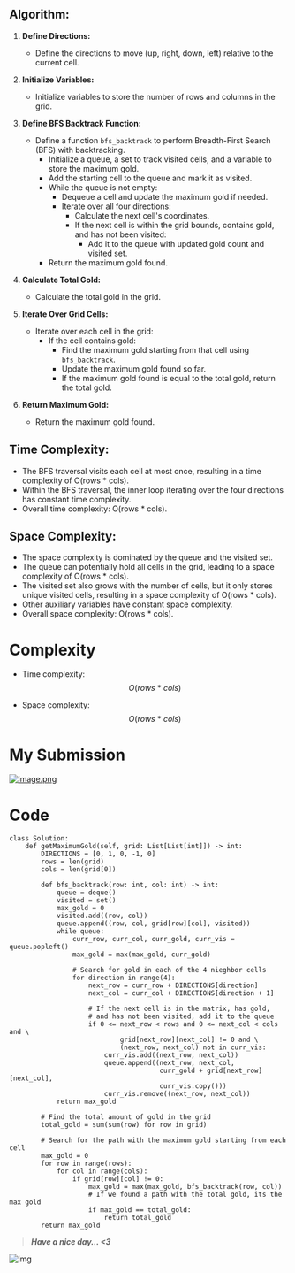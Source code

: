 ## Algorithm:

1. **Define Directions:**
   - Define the directions to move (up, right, down, left) relative to the current cell.

2. **Initialize Variables:**
   - Initialize variables to store the number of rows and columns in the grid.

3. **Define BFS Backtrack Function:**
   - Define a function `bfs_backtrack` to perform Breadth-First Search (BFS) with backtracking.
     - Initialize a queue, a set to track visited cells, and a variable to store the maximum gold.
     - Add the starting cell to the queue and mark it as visited.
     - While the queue is not empty:
       - Dequeue a cell and update the maximum gold if needed.
       - Iterate over all four directions:
         - Calculate the next cell's coordinates.
         - If the next cell is within the grid bounds, contains gold, and has not been visited:
           - Add it to the queue with updated gold count and visited set.
     - Return the maximum gold found.

4. **Calculate Total Gold:**
   - Calculate the total gold in the grid.

5. **Iterate Over Grid Cells:**
   - Iterate over each cell in the grid:
     - If the cell contains gold:
       - Find the maximum gold starting from that cell using `bfs_backtrack`.
       - Update the maximum gold found so far.
       - If the maximum gold found is equal to the total gold, return the total gold.

6. **Return Maximum Gold:**
   - Return the maximum gold found.

## Time Complexity:
- The BFS traversal visits each cell at most once, resulting in a time complexity of O(rows * cols).
- Within the BFS traversal, the inner loop iterating over the four directions has constant time complexity.
- Overall time complexity: O(rows * cols).

## Space Complexity:
- The space complexity is dominated by the queue and the visited set.
- The queue can potentially hold all cells in the grid, leading to a space complexity of O(rows * cols).
- The visited set also grows with the number of cells, but it only stores unique visited cells, resulting in a space complexity of O(rows * cols).
- Other auxiliary variables have constant space complexity.
- Overall space complexity: O(rows * cols).

# Complexity
- Time complexity: $$O(rows\ *\ cols )$$
<!-- Add your time complexity here, e.g. $$O(n)$$ -->

- Space complexity:$$O(rows\ *\ cols )$$
<!-- Add your space complexity here, e.g. $$O(n)$$ -->
# My Submission
<a href = https://leetcode.com/problems/path-with-maximum-gold/submissions/1257710346/>![image.png](https://assets.leetcode.com/users/images/17516389-9c2a-42a2-8c2f-8db723ac936d_1715681267.7019958.png)</a>
# Code
```
class Solution:
    def getMaximumGold(self, grid: List[List[int]]) -> int:
        DIRECTIONS = [0, 1, 0, -1, 0]
        rows = len(grid)
        cols = len(grid[0])
        
        def bfs_backtrack(row: int, col: int) -> int:
            queue = deque()
            visited = set()
            max_gold = 0
            visited.add((row, col))
            queue.append((row, col, grid[row][col], visited))
            while queue:
                curr_row, curr_col, curr_gold, curr_vis = queue.popleft()
                max_gold = max(max_gold, curr_gold)

                # Search for gold in each of the 4 nieghbor cells
                for direction in range(4):
                    next_row = curr_row + DIRECTIONS[direction]
                    next_col = curr_col + DIRECTIONS[direction + 1]

                    # If the next cell is in the matrix, has gold, 
                    # and has not been visited, add it to the queue
                    if 0 <= next_row < rows and 0 <= next_col < cols and \
                            grid[next_row][next_col] != 0 and \
                            (next_row, next_col) not in curr_vis:
                        curr_vis.add((next_row, next_col))
                        queue.append((next_row, next_col, 
                                      curr_gold + grid[next_row][next_col], 
                                      curr_vis.copy()))
                        curr_vis.remove((next_row, next_col))
            return max_gold

        # Find the total amount of gold in the grid
        total_gold = sum(sum(row) for row in grid)
        
        # Search for the path with the maximum gold starting from each cell
        max_gold = 0
        for row in range(rows):
            for col in range(cols):
                if grid[row][col] != 0:
                    max_gold = max(max_gold, bfs_backtrack(row, col))
                    # If we found a path with the total gold, its the max gold
                    if max_gold == total_gold:
                        return total_gold
        return max_gold
```
>***Have a nice day... <3***

![img](https://i.imgflip.com/415oth.gif)
